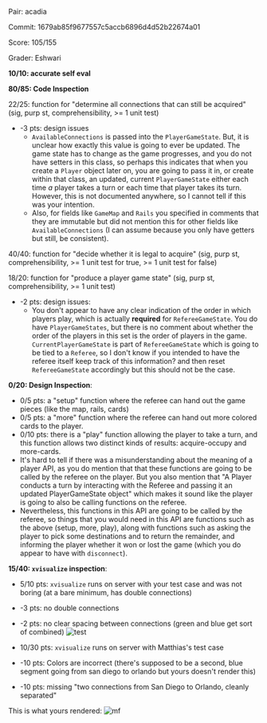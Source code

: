 Pair: acadia

Commit: 1679ab85f9677557c5accb6896d4d52b22674a01

Score: 105/155

Grader: Eshwari

**10/10: accurate self eval**

**80/85: Code Inspection**

22/25: function for "determine all connections that can still be acquired" (sig, purp st, comprehensibility, >= 1 unit test)
- -3 pts: design issues
  - `AvailableConnections` is passed into the `PlayerGameState`. But, it is unclear how exactly this value is going to ever be updated. The game state has to change as the game progresses, and you do not have setters in this class, so perhaps this indicates that when you create a `Player` object later on, you are going to pass it in, or create within that class, an updated, current `PlayerGameState` either each time *a* player takes a turn or each time that player takes its turn. However, this is not documented anywhere, so I cannot tell if this was your intention. 
  - Also, for fields like `GameMap` and `Rails` you specified in comments that they are immutable but did not mention this for other fields like `AvailableConnections` (I can assume because you only have getters but still, be consistent).

40/40: function for "decide whether it is legal to acquire" (sig, purp st, comprehensibility, >= 1 unit test for true, >= 1 unit test for false)

18/20: function for "produce a player game state" (sig, purp st, comprehensibility, >= 1 unit test)
- -2 pts: design issues: 
  - You don't appear to have any clear indication of the order in which players play, which is actually **required** for `RefereeGameState`. You do have `PlayerGameStates`, but there is no comment about whether the order of the players in this set is the order of players in the game. `CurrentPlayerGameState` is part of `RefereeGameState` which is going to be tied to a `Referee`, so I don't know if you intended to have the referee itself keep track of this information? and then reset `RefereeGameState` accordingly but this should not be the case. 

**0/20: Design Inspection**: 

- 0/5 pts: a "setup" function where the referee can hand out the game pieces (like the map, rails, cards)
- 0/5 pts: a "more" function where the referee can hand out more colored cards to the player.
- 0/10 pts: there is a "play" function allowing the player to take a turn, and this function allows two distinct kinds of results: acquire-occupy and more-cards.
- It's hard to tell if there was a misunderstanding about the meaning of a player API, as you do mention that that these functions are going to be called by the referee on the player. But you also mention that "A Player conducts a turn by interacting with the Referee and passing it an updated PlayerGameState object" which makes it sound like the player is going to also be calling functions on the referee.
- Nevertheless, this functions in this API are going to be called by the referee, so things that you would need in this API are functions such as the above (setup, more, play), along with functions such as asking the player to pick some destinations and to return the remainder, and informing the player whether it won or lost the game (which you do appear to have with `disconnect`).

**15/40: `xvisualize` inspection**:
- 5/10 pts: `xvisualize` runs on server with your test case and was not boring (at a bare minimum, has double connections)
 - -3 pts: no double connections
 - -2 pts: no clear spacing between connections (green and blue get sort of combined)
 ![test](https://media.github.ccs.neu.edu/user/4987/files/2e69adf6-0daf-4543-a185-d4f6f2e10741)

- 10/30 pts: `xvisualize` runs on server with Matthias's test case
 - -10 pts: Colors are incorrect (there's supposed to be a second, blue segment going from san diego to orlando but yours doesn't render this)
 - -10 pts: missing "two connections from San Diego to Orlando, cleanly separated"

This is what yours rendered:
![mf](https://media.github.ccs.neu.edu/user/4987/files/b2e150a7-8fe7-4d5b-a9b6-bc2c12b8f719)





